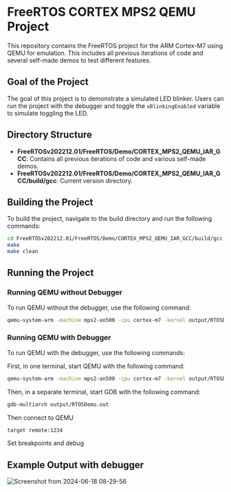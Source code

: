# FreeRTOS CORTEX MPS2 QEMU Project

This repository contains the FreeRTOS project for the ARM Cortex-M7 using QEMU for emulation. This includes all previous iterations of code and several self-made demos to test different features.

## Goal of the Project

The goal of this project is to demonstrate a simulated LED blinker. Users can run the project with the debugger and toggle the `xBlinkingEnabled` variable to simulate toggling the LED.

## Directory Structure

- **FreeRTOSv202212.01/FreeRTOS/Demo/CORTEX_MPS2_QEMU_IAR_GCC**: Contains all previous iterations of code and various self-made demos.
- **FreeRTOSv202212.01/FreeRTOS/Demo/CORTEX_MPS2_QEMU_IAR_GCC/build/gcc**: Current version directory.

## Building the Project

To build the project, navigate to the build directory and run the following commands:

```bash
cd FreeRTOSv202212.01/FreeRTOS/Demo/CORTEX_MPS2_QEMU_IAR_GCC/build/gcc
make
make clean
```
## Running the Project
### Running QEMU without Debugger

To run QEMU without the debugger, use the following command:
```bash
qemu-system-arm -machine mps2-an500 -cpu cortex-m7 -kernel output/RTOSDemo.out -monitor none -nographic -serial stdio
```
### Running QEMU with Debugger

To run QEMU with the debugger, use the following commands:

First, in one terminal, start QEMU with the following command:
```bash
qemu-system-arm -machine mps2-an500 -cpu cortex-m7 -kernel output/RTOSDemo.out -monitor none -nographic -serial stdio -s -S
```
Then, in a separate terminal, start GDB with the following command:
```bash
gdb-multiarch output/RTOSDemo.out
```
Then connect to QEMU
```bash
target remote:1234
```
Set breakpoints and debug

## Example Output with debugger
![Screenshot from 2024-06-18 08-29-56](https://github.com/dtriska/QEMU-FreeRTOS/assets/112901210/9928989e-ce83-4652-be30-58e3074e1791)


